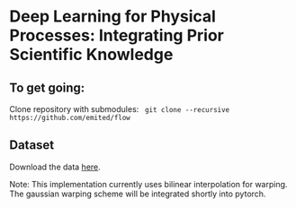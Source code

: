 # Deep Learning for Physical Processes: Integrating Prior Scientific Knowledge

## To get going:
Clone repository with submodules: ``` git clone --recursive https://github.com/emited/flow```

## Dataset
Download the data [here](http://marine.copernicus.eu/services-portfolio/access-to-products/?option=com_csw&view=details&product_id=GLOBAL_ANALYSIS_FORECAST_PHY_001_024).

Note: This implementation currently uses bilinear interpolation for warping. The gaussian warping scheme will be integrated shortly into pytorch.
